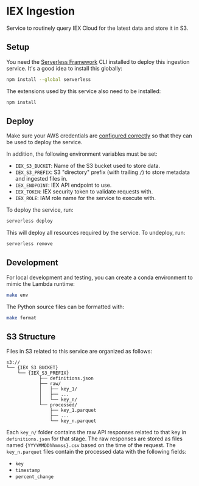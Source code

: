 # IEX Ingestion

Service to routinely query IEX Cloud for the latest data and store it in S3.

## Setup

You need the [Serverless Framework](https://github.com/serverless/serverless) CLI installed to deploy this ingestion service. It's a good idea to install this globally:

```sh
npm install --global serverless
```

The extensions used by this service also need to be installed:

```sh
npm install
```

## Deploy

Make sure your AWS credentials are [configured correctly](https://docs.aws.amazon.com/cli/latest/userguide/cli-configure-files.html) so that they can be used to deploy the service.

In addition, the following environment variables must be set:

- `IEX_S3_BUCKET`: Name of the S3 bucket used to store data.
- `IEX_S3_PREFIX`: S3 "directory" prefix (with trailing `/`) to store metadata and ingested files in.
- `IEX_ENDPOINT`: IEX API endpoint to use.
- `IEX_TOKEN`: IEX security token to validate requests with.
- `IEX_ROLE`: IAM role name for the service to execute with.

To deploy the service, run:

```sh
serverless deploy
```

This will deploy all resources required by the service. To undeploy, run:

```sh
serverless remove
```

## Development

For local development and testing, you can create a conda environment to mimic the Lambda runtime:

```sh
make env
```

The Python source files can be formatted with:

```sh
make format
```

## S3 Structure

Files in S3 related to this service are organized as follows:

```
s3://
└── {IEX_S3_BUCKET}
    └── {IEX_S3_PREFIX}
            ├── definitions.json
            ├── raw/
            │   ├── key_1/
            │   ├── ...
            │   └── key_n/
            └── processed/
                ├── key_1.parquet
                ├── ...
                └── key_n.parquet
```

Each `key_n/` folder contains the raw API responses related to that key in `definitions.json` for that stage. The raw responses are stored as files named `{YYYYMMDDhhmmss}.csv` based on the time of the request. The `key_n.parquet` files contain the processed data with the following fields:

- `key`
- `timestamp`
- `percent_change`
